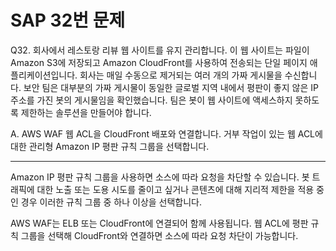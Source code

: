 # SAP 32번 문제

Q32. 회사에서 레스토랑 리뷰 웹 사이트를 유지 관리합니다. 이 웹 사이트는 파일이 Amazon S3에 저장되고 Amazon CloudFront를 사용하여 전송되는 단일 페이지 애플리케이션입니다. 회사는 매일 수동으로 제거되는 여러 개의 가짜 게시물을 수신합니다. 보안 팀은 대부분의 가짜 게시물이 동일한 글로벌 지역 내에서 평판이 좋지 않은 IP 주소를 가진 봇의 게시물임을 확인했습니다. 팀은 봇이 웹 사이트에 액세스하지 못하도록 제한하는 솔루션을 만들어야 합니다.

A. AWS WAF 웹 ACL을 CloudFront 배포와 연결합니다. 거부 작업이 있는 웹 ACL에 대한 관리형 Amazon IP 평판 규칙 그룹을 선택합니다.

---

Amazon IP 평판 규칙 그룹을 사용하면 소스에 따라 요청을 차단할 수 있습니다. 봇 트래픽에 대한 노출 또는 도용 시도를 줄이고 싶거나 콘텐츠에 대해 지리적 제한을 적용 중인 경우 이러한 규칙 그룹 중 하나 이상을 선택합니다.

AWS WAF는 ELB 또는 CloudFront에 연결되어 함께 사용됩니다. 웹 ACL에 평판 규칙 그룹을 선택해 CloudFront와 연결하면 소스에 따라 요청 차단이 가능합니다.
